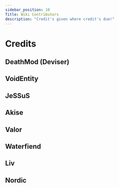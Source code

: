 ```yaml
---
sidebar_position: 10
Title: Wiki Contributors
description: "Credit's given where credit's due!"
---
```

# Credits

## DeathMod (Deviser)

## VoidEntity

##  JeSSuS

## Akise

## Valor

## Waterfiend

## Liv

## Nordic












